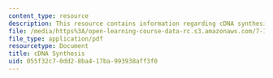 ```yaml
---
content_type: resource
description: This resource contains information regarding cDNA synthesis.
file: /media/https%3A/open-learning-course-data-rc.s3.amazonaws.com/7-15-experimental-molecular-genetics-spring-2015/055f32c70dd28ba417ba993938aff3f0_MIT7_15S15_cDNA_synthesis.pdf
file_type: application/pdf
resourcetype: Document
title: cDNA Synthesis
uid: 055f32c7-0dd2-8ba4-17ba-993938aff3f0
---
```


